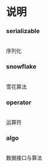 # 说明
### serializable
<br>序列化
        
### snowflake
<br>雪花算法
        
### operator
<br>运算符

### algo 
<br> 数据接口与算法
        
         
        
